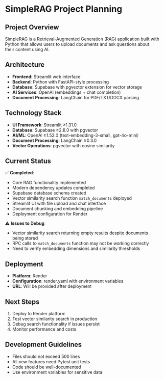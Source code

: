 # SimpleRAG Project Planning

## Project Overview
SimpleRAG is a Retrieval-Augmented Generation (RAG) application built with Python that allows users to upload documents and ask questions about their content using AI.

## Architecture
- **Frontend**: Streamlit web interface
- **Backend**: Python with FastAPI-style processing
- **Database**: Supabase with pgvector extension for vector storage
- **AI Services**: OpenAI (embeddings + chat completion)
- **Document Processing**: LangChain for PDF/TXT/DOCX parsing

## Technology Stack
- **UI Framework**: Streamlit ≥1.31.0
- **Database**: Supabase ≥2.8.0 with pgvector
- **AI/ML**: OpenAI ≥1.52.0 (text-embedding-3-small, gpt-4o-mini)
- **Document Processing**: LangChain ≥0.3.0
- **Vector Operations**: pgvector with cosine similarity

## Current Status
✅ **Completed**:
- Core RAG functionality implemented
- Modern dependency updates completed
- Supabase database schema created
- Vector similarity search function `match_documents` deployed
- Streamlit UI with file upload and chat interface
- Document chunking and embedding pipeline
- Deployment configuration for Render

⚠️ **Issues to Debug**:
- Vector similarity search returning empty results despite documents being stored
- RPC calls to `match_documents` function may not be working correctly
- Need to verify embedding dimensions and similarity thresholds

## Deployment
- **Platform**: Render
- **Configuration**: render.yaml with environment variables
- **URL**: Will be provided after deployment

## Next Steps
1. Deploy to Render platform
2. Test vector similarity search in production
3. Debug search functionality if issues persist
4. Monitor performance and costs

## Development Guidelines
- Files should not exceed 500 lines
- All new features need Pytest unit tests
- Code should be well-documented
- Use environment variables for sensitive data 